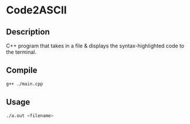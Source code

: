 # Code2ASCII

## Description

C++ program that takes in a file & displays the syntax-highlighted code to the terminal.

## Compile

```sh
g++ ./main.cpp
```

## Usage

```sh
./a.out <filename>
```